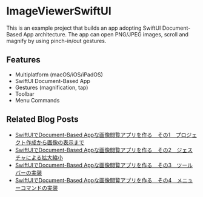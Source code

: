 #  ImageViewerSwiftUI

This is an example project that builds an app adopting SwiftUI Document-Based App architecture. The app can open PNG/JPEG images, scroll and magnify by using pinch-in/out gestures.

## Features

- Multiplatform (macOS/iOS/iPadOS)
- SwiftUI Document-Based App
- Gestures (magnification, tap)
- Toolbar
- Menu Commands

## Related Blog Posts

- [SwiftUIでDocument-Based Appな画像閲覧アプリを作る　その1　プロジェクト作成から画像の表示まで](https://genjiapp.com/blog/2021/08/23/building-swiftui-document-based-app-part1.html)
- [SwiftUIでDocument-Based Appな画像閲覧アプリを作る　その2　ジェスチャによる拡大縮小](https://genjiapp.com/blog/2021/08/24/building-swiftui-document-based-app-part2.html)
- [SwiftUIでDocument-Based Appな画像閲覧アプリを作る　その3　ツールバーの実装](https://genjiapp.com/blog/2021/08/26/building-swiftui-document-based-app-part3.html)
- [SwiftUIでDocument-Based Appな画像閲覧アプリを作る　その4　メニューコマンドの実装](https://genjiapp.com/blog/2021/12/21/building-swiftui-document-based-app-part4.html)
